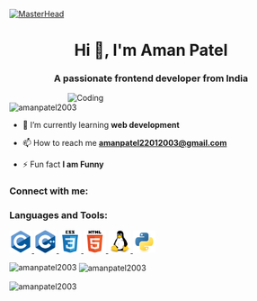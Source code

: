 [![MasterHead ](https://kids.kiddle.co/images/8/85/RippleCarry2.gif)](https://amanpatel2003.io)
<h1 align="center">Hi 👋, I'm Aman Patel</h1>
<h3 align="center">A passionate frontend developer from India</h3>
<!-- <img align="right" alt="Coding" width="400" src="https://media.giphy.com/media/qgQUggAC3Pfv687qPC/giphy.gif"> -->
<img align="right" alt="Coding" width="400" src="https://media.giphy.com/media/LmNwrBhejkK9EFP504/giphy.gif">
<!-- <img align="right" alt="Coding" width="400" src="https://media.giphy.com/media/13HgwGsXF0aiGY/giphy.gif"> -->
<!-- <img align="right" alt="Coding" width="400" src="https://media.giphy.com/media/fwbzI2kV3Qrlpkh59e/giphy.gif"> -->
<!-- <img align="right" alt="Coding" width="400" src="https://media.giphy.com/media/ZVik7pBtu9dNS/giphy.gif"> -->
<!-- <img align="right" alt="Coding" width="400" src="https://media.giphy.com/media/xTiTnuhyBF54B852nK/giphy.gif"> -->
<!-- <img align="right" alt="Coding" width="400" src="https://media.giphy.com/media/13CoXDiaCcCoyk/giphy.gif"> -->
<!-- <img align="right" alt="Coding" width="400" src="https://media.giphy.com/media/l0HlBO7eyXzSZkJri/giphy.gif"> -->










<p align="left"> <img src="https://komarev.com/ghpvc/?username=amanpatel2003&label=Profile%20views&color=0e75b6&style=flat" alt="amanpatel2003" /> </p>

- 🌱 I’m currently learning **web development**

- 📫 How to reach me **amanpatel22012003@gmail.com**

- ⚡ Fun fact **I am Funny**

<h3 align="left">Connect with me:</h3>
<p align="left">
</p>

<h3 align="left">Languages and Tools:</h3>
<p align="left"> <a href="https://www.cprogramming.com/" target="_blank" rel="noreferrer"> <img src="https://raw.githubusercontent.com/devicons/devicon/master/icons/c/c-original.svg" alt="c" width="40" height="40"/> </a> <a href="https://www.w3schools.com/cpp/" target="_blank" rel="noreferrer"> <img src="https://raw.githubusercontent.com/devicons/devicon/master/icons/cplusplus/cplusplus-original.svg" alt="cplusplus" width="40" height="40"/> </a> <a href="https://www.w3schools.com/css/" target="_blank" rel="noreferrer"> <img src="https://raw.githubusercontent.com/devicons/devicon/master/icons/css3/css3-original-wordmark.svg" alt="css3" width="40" height="40"/> </a> <a href="https://www.w3.org/html/" target="_blank" rel="noreferrer"> <img src="https://raw.githubusercontent.com/devicons/devicon/master/icons/html5/html5-original-wordmark.svg" alt="html5" width="40" height="40"/> </a> <a href="https://www.linux.org/" target="_blank" rel="noreferrer"> <img src="https://raw.githubusercontent.com/devicons/devicon/master/icons/linux/linux-original.svg" alt="linux" width="40" height="40"/> </a> <a href="https://www.python.org" target="_blank" rel="noreferrer"> <img src="https://raw.githubusercontent.com/devicons/devicon/master/icons/python/python-original.svg" alt="python" width="40" height="40"/> </a> </p>

<p><img align="left" src="https://github-readme-stats.vercel.app/api/top-langs?username=amanpatel2003&show_icons=true&locale=en&layout=compact" alt="amanpatel2003" /></p>

<p>&nbsp;<img align="center" src="https://github-readme-stats.vercel.app/api?username=amanpatel2003&show_icons=true&locale=en" alt="amanpatel2003" /></p>

<p><img align="center" src="https://github-readme-streak-stats.herokuapp.com/?user=amanpatel2003&" alt="amanpatel2003" /></p>
